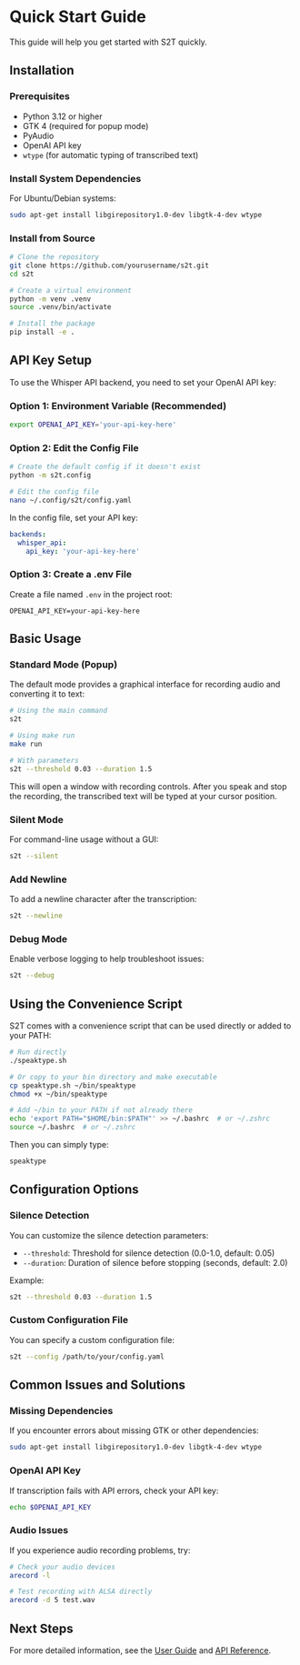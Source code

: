 # Quick Start Guide

This guide will help you get started with S2T quickly.

## Installation

### Prerequisites

- Python 3.12 or higher
- GTK 4 (required for popup mode)
- PyAudio
- OpenAI API key
- `wtype` (for automatic typing of transcribed text)

### Install System Dependencies

For Ubuntu/Debian systems:

```bash
sudo apt-get install libgirepository1.0-dev libgtk-4-dev wtype
```

### Install from Source

```bash
# Clone the repository
git clone https://github.com/yourusername/s2t.git
cd s2t

# Create a virtual environment
python -m venv .venv
source .venv/bin/activate

# Install the package
pip install -e .
```

## API Key Setup

To use the Whisper API backend, you need to set your OpenAI API key:

### Option 1: Environment Variable (Recommended)
```bash
export OPENAI_API_KEY='your-api-key-here'
```

### Option 2: Edit the Config File
```bash
# Create the default config if it doesn't exist
python -m s2t.config

# Edit the config file
nano ~/.config/s2t/config.yaml
```

In the config file, set your API key:
```yaml
backends:
  whisper_api:
    api_key: 'your-api-key-here'
```

### Option 3: Create a .env File
Create a file named `.env` in the project root:
```
OPENAI_API_KEY=your-api-key-here
```

## Basic Usage

### Standard Mode (Popup)

The default mode provides a graphical interface for recording audio and converting it to text:

```bash
# Using the main command
s2t

# Using make run
make run

# With parameters
s2t --threshold 0.03 --duration 1.5
```

This will open a window with recording controls. After you speak and stop the recording, the transcribed text will be typed at your cursor position.

### Silent Mode

For command-line usage without a GUI:

```bash
s2t --silent
```

### Add Newline

To add a newline character after the transcription:

```bash
s2t --newline
```

### Debug Mode

Enable verbose logging to help troubleshoot issues:

```bash
s2t --debug
```

## Using the Convenience Script

S2T comes with a convenience script that can be used directly or added to your PATH:

```bash
# Run directly
./speaktype.sh

# Or copy to your bin directory and make executable
cp speaktype.sh ~/bin/speaktype
chmod +x ~/bin/speaktype

# Add ~/bin to your PATH if not already there
echo 'export PATH="$HOME/bin:$PATH"' >> ~/.bashrc  # or ~/.zshrc
source ~/.bashrc  # or ~/.zshrc
```

Then you can simply type:

```bash
speaktype
```

## Configuration Options

### Silence Detection

You can customize the silence detection parameters:

- `--threshold`: Threshold for silence detection (0.0-1.0, default: 0.05)
- `--duration`: Duration of silence before stopping (seconds, default: 2.0)

Example:
```bash
s2t --threshold 0.03 --duration 1.5
```

### Custom Configuration File

You can specify a custom configuration file:

```bash
s2t --config /path/to/your/config.yaml
```

## Common Issues and Solutions

### Missing Dependencies

If you encounter errors about missing GTK or other dependencies:

```bash
sudo apt-get install libgirepository1.0-dev libgtk-4-dev wtype
```

### OpenAI API Key

If transcription fails with API errors, check your API key:

```bash
echo $OPENAI_API_KEY
```

### Audio Issues

If you experience audio recording problems, try:

```bash
# Check your audio devices
arecord -l

# Test recording with ALSA directly
arecord -d 5 test.wav
```

## Next Steps

For more detailed information, see the [User Guide](user_guide.md) and [API Reference](api_reference.md).
